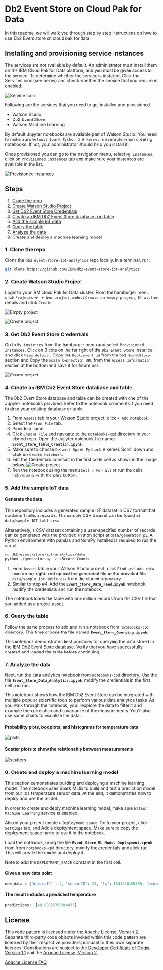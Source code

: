 # Db2 Event Store on Cloud Pak for Data

In this readme, we will walk you through step by step instructions on how to use Db2 Event store on cloud pak for data.

## Installing and provisioning service instances

The services are not available by default. An administrator must install them on the IBM Cloud Pak for Data platform, and you must be given access to the service. To determine whether the service is installed, Click the Services icon (see below) and check whether the service that you require is enabled.

![Service Icon](doc/source/images/service-icon-cpd.png)

Following are the services that you need to get installed and provisioned.

* Watson Studio
* Db2 Event Store
* Watson Machine Learning

By default Jupyter notebooks are available part of Watson Studio. You need to make sure `Default Spark Python 3.6 kernel` is available when creating notebooks. If not, your administrator should help you install it.

Once provisioned you can go to the navigation menu, select `My Instances`, click on `Provisioned instances` tab and make sure your instances are available in the list.

![Provisioned instances](doc/source/images/provisioned-instances-cpd.png)


## Steps

1. [Clone the repo](#1-clone-the-repo)
2. [Create Watson Studio Project](#2-create-watson-studio-project)
3. [Get Db2 Event Store Credentials](#3-get-db2-event-store-credentials)
4. [Create an IBM Db2 Event Store database and table](#4-create-an-ibm-db2-event-store-database-and-table)
5. [Add the sample IoT data](#5-add-the-sample-iot-data)
6. [Query the table](#6-query-the-table)
7. [Analyze the data](#7-analyze-the-data)
8. [Create and deploy a machine learning model](#8-create-and-deploy-a-machine-learning-model)


### 1. Clone the repo

Clone the `db2-event-store-iot-analytics` repo locally. In a terminal, run:

```bash
git clone https://github.com/IBM/db2-event-store-iot-analytics
```

### 2. Create Watson Studio Project

Login to your IBM cloud Pak for Data cluster. From the hamburger menu, click `Projects` -> ` + New project`, select `Create an empty project`, fill out the details and click `Create`.

![Empty project](doc/source/images/empty-project-cpd.png)

![Create project](doc/source/images/create-project-cpd.png)

### 3. Get Db2 Event Store Credentials

Go to `My instances` from the hamburger menu and select `Provisioned instances`. Click on 3 dots on the far right of the `Db2 Event Store` instance and click `View details`. Copy the `Deployment id` from the `Db2 EventStore` section and Copy the `Scala Connection URL` from the `Access Information` section at the bottom and save it for future use.

![Create project](doc/source/images/db2-event-store-details-cpd.png)

### 4. Create an IBM Db2 Event Store database and table

The Db2 Event Store database and table can be created with one of the Jupyter notebooks provided. Refer to the notebook comments if you need to drop your existing database or table.

1. From `Assets` tab in your Watson Studio project, click `+ Add notebook`.
1. Select the `From File` tab.
1. Provide a name.
1. Click `Choose File` and navigate to the `notebooks-cpd` directory in your cloned repo. Open the Jupyter notebook file named **`Event_Store_Table_Creation.ipynb`**.
1. Make sure to choose `Default Spark Python3.6` kernel. Scroll down and click on `Create Notebook`.
1. Edit the Credentials constant in the first code cell as shown in the image below.
![Create project](doc/source/images/db2-event-store-creds.png)
1. Run the notebook using the menu `Cell ▷ Run all` or run the cells individually with the play button.

### 5. Add the sample IoT data

#### Generate the data

This repository includes a generated sample IoT dataset in CSV format that contains 1 million records. The sample CSV dataset can be found at `data/sample_IOT_table.csv`.

Alternatively, a CSV dataset containing a user-specified number of records can be generated with the provided Python script at `data/generator.py`. A Python environment with pandas and NumPy installed is required to run the script.

```bash
cd db2-event-store-iot-analytics/data
python ./generator.py -c <Record Count>
```

1. From `Assets` tab in your Watson Studio project, click `Find and add data` icon on top right. and upload the generated file or the provided file `data/sample_iot_table.csv` from the cloned repository. 
1. Similar to step #4, Add the **`Event_Store_Data_Feed.ipynb`** notebook, modify the credentials and run the notebook.

The notebook loads the table with one million records from the CSV file that you added as a project asset.

### 6. Query the table

Follow the same process to add and run a notebook from `notebooks-cpd` directory. This time choose the file named **`Event_Store_Querying.ipynb`**.

This notebook demonstrates best practices for querying the data stored in the IBM Db2 Event Store database. Verify that you have successfully created and loaded the table before continuing.

### 7. Analyze the data

Next, run the data analytics notebook from `notebooks-cpd` directory. Use the file **`Event_Store_Data_Analytics.ipynb`**, modify the credentials in the first cell and run.

This notebook shows how the IBM Db2 Event Store can be integrated with multiple popular scientific tools to perform various data analytics tasks. As you walk through the notebook, you'll explore the data to filter it and example the correlation and covariance of the measurements. You'll also use some charts to visualize the data.

#### Probability plots, box plots, and histograms for temperature data

![plots](doc/source/images/plots.png)

#### Scatter plots to show the relationship between measurements

![scatters](doc/source/images/scatters.png)

### 8. Create and deploy a machine learning model

This section demonstrates building and deploying a machine learning model. The notebook uses Spark MLlib to build and test a prediction model from our IoT temperature sensor data. At the end, it demonstrates how to deploy and use the model.

In order to create and deply machine learning model, make sure `Watson Machine Learning` service is enabled.

Also in your project create a `Deployment space`. Go to your project, click `Settings` tab, and Add a deployment space. Make sure to copy the deployment space name to use it in the notebook.

Load the notebook, using the file **`Event_Store_ML_Model_Deployment.ipynb`** from from `notebooks-cpd` directory, modify the credentials and click run. This will create the model and deploy it.

Note to add the `DEPLOYMENT_SPACE` constant in the first cell.

#### Given a new data point

```python
new_data = {"deviceID" : 2, "sensorID": 24, "ts": 1541430459386, "ambient_temp": 30, "power": 10}
```

#### The result includes a predicted temperature

```python
predictions:  [48.98055760884435]
```

## License

This code pattern is licensed under the Apache License, Version 2. Separate third-party code objects invoked within this code pattern are licensed by their respective providers pursuant to their own separate licenses. Contributions are subject to the [Developer Certificate of Origin, Version 1.1](https://developercertificate.org/) and the [Apache License, Version 2](https://www.apache.org/licenses/LICENSE-2.0.txt).

[Apache License FAQ](https://www.apache.org/foundation/license-faq.html#WhatDoesItMEAN)
